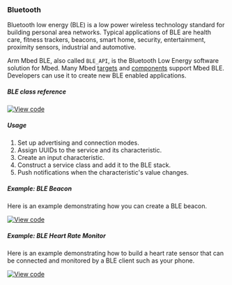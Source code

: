 ### Bluetooth

Bluetooth low energy (BLE) is a low power wireless technology standard for building personal area networks. Typical applications of BLE are health care, fitness trackers, beacons, smart home, security, entertainment, proximity sensors, industrial and automotive.

Arm Mbed BLE, also called `BLE_API`, is the Bluetooth Low Energy software solution for Mbed. Many Mbed [targets](https://developer.mbed.org/platforms/?mbed-enabled=15&connectivity=3) and [components](https://developer.mbed.org/platforms/?mbed-enabled=15&connectivity=3) support Mbed BLE. Developers can use it to create new BLE enabled applications.

##### BLE class reference

[![View code](https://www.mbed.com/embed/?type=library)](https://docs.mbed.com/docs/mbed-os-api/en/mbed-os-5.5/api/classBLE.html)

##### Usage

1. Set up advertising and connection modes.
1. Assign UUIDs to the service and its characteristic.
1. Create an input characteristic.
1. Construct a service class and add it to the BLE stack.
1. Push notifications when the characteristic's value changes.

##### Example: BLE Beacon

Here is an example demonstrating how you can create a BLE beacon.

[![View code](https://www.mbed.com/embed/?url=https://developer.mbed.org/teams/mbed-os-examples/code/mbed-os-example-ble-Beacon/)](https://developer.mbed.org/teams/mbed-os-examples/code/mbed-os-example-ble-Beacon/file/abc2d39dfdde/source/main.cpp)

##### Example: BLE Heart Rate Monitor

Here is an example demonstrating how to build a heart rate sensor that can be connected and monitored by a BLE client such as your phone.

[![View code](https://www.mbed.com/embed/?url=https://developer.mbed.org/teams/mbed-os-examples/code/mbed-os-example-ble-HeartRate/)](https://developer.mbed.org/teams/mbed-os-examples/code/mbed-os-example-ble-HeartRate/file/b36aa157781d/source/main.cpp)
